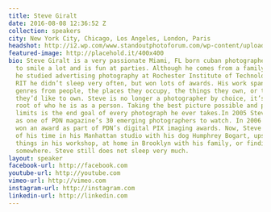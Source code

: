 ```yaml
---
title: Steve Giralt
date: 2016-08-08 12:36:52 Z
collection: speakers
city: New York City, Chicago, Los Angeles, London, Paris
headshot: http://i2.wp.com/www.standoutphotoforum.com/wp-content/uploads/2015/07/Steve-Giralt.png?w=1184
featured-image: http://placehold.it/400x400
bio: Steve Giralt is a very passionate Miami, FL born cuban photographer who likes
  to smile a lot and is fun at parties. Although he comes from a family of engineers,
  he studied advertising photography at Rochester Institute of Technology. While at
  RIT he didn’t sleep very often, but won lots of awards. His work spans many different
  genres from people, the places they occupy, the things they own, or the many things
  they’d like to own. Steve is no longer a photographer by choice, it’s at the very
  root of who he is as a person. Taking the best picture possible and pushing the
  limits is the end goal of every photograph he ever takes.In 2005 Steve was selected
  as one of PDN magazine’s 30 emerging photographers to watch. In 2006 www.stevegiralt.com
  won an award as part of PDN’s digital PIX imaging awards. Now, Steve spends most
  of his time in his Manhattan studio with his dog Humphrey Bogart, upstate NY building
  things in his workshop, at home in Brooklyn with his family, or finding a new adventure
  somewhere. Steve still does not sleep very much.
layout: speaker
facebook-url: http://facebook.com
youtube-url: http://youtube.com
vimeo-url: http://vimeo.com
instagram-url: http://instagram.com
linkedin-url: http://linkedin.com
---
```


